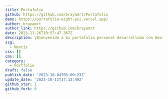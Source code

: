 ```yaml
---
title: Portafolio
github: https://github.com/brayamrt/Portafolio
demo: https://portafolio-eight-psi.vercel.app/
author: brayamrt
author_link: https://github.com/brayamrt
date: 2023-11-26T10:57:47.367Z
description: ¡Bienvenido a mi portafolio personal desarrollado con Next.js!
ssg:
  - Nextjs
css: []
cms: []
category:
  - Portfolio
draft: false
publish_date: '2023-10-04T05:00:23Z'
update_date: '2023-10-11T17:12:49Z'
github_star: 1
github_fork: 0
---
```

